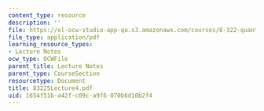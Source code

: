 ```yaml
---
content_type: resource
description: ''
file: https://ol-ocw-studio-app-qa.s3.amazonaws.com/courses/8-322-quantum-theory-ii-spring-2003/1654f51ba42fc09ca9f6070b6d10b2f4_83225Lecture4.pdf
file_type: application/pdf
learning_resource_types:
- Lecture Notes
ocw_type: OCWFile
parent_title: Lecture Notes
parent_type: CourseSection
resourcetype: Document
title: 83225Lecture4.pdf
uid: 1654f51b-a42f-c09c-a9f6-070b6d10b2f4
---
```

